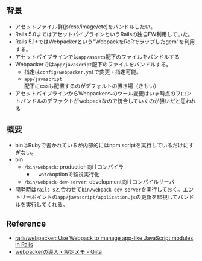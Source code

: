 

## 背景
- アセットファイル群(js/css/image/etc)をバンドルしたい。
- Rails 5.0まではアセットパイプラインというRailsの独自FW利用していた。
- Rails 5.1+ではWebpackerという"WebpackをRoRでラップしたgem"を利用する。
- アセットパイプラインでは`app/assets`配下のファイルをバンドルする
- Webpackerでは`app/javascript`配下のファイルをバンドルする。
  - 指定は`config/webpacker.yml`で変更・指定可能。
  - `app/javascript`配下にcssも配置するのがデフォルトの置き場（きもい）
- アセットパイプラインからWebpackerへのツール変更はいま時点のフロントバンドルのデファクトがwebpackなので統合していくのが狙いだと思われる

## 概要

- binはRubyで書かれているが内部的にはnpm scriptを実行しているだけにすぎない。
- bin
  - `/bin/webpack`: production向けコンパイラ
    - `--watch`optionで監視実行化
  - `/bin/webpack-dev-server`: development向けコンパイルサーバ
- 開発時は`rails s`と合わせて`bin/webpack-dev-server`を実行しておく。エントリーポイントの`app/javascript/application.js`の更新を監視してバンドルを実行してくれる。


## Reference

- [rails/webpacker: Use Webpack to manage app-like JavaScript modules in Rails](https://github.com/rails/webpacker)
- [webpackerの導入・設定メモ - Qiita](https://qiita.com/tatsuyankmura/items/728e190b92e0370eefbb)
